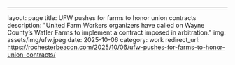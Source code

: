 ---

layout: page
title: UFW pushes for farms to honor union contracts
description: "United Farm Workers organizers have called on Wayne County’s Wafler Farms to implement a contract imposed in arbitration."
img: assets/img/ufw.jpeg
date: 2025-10-06
category: work
redirect_url: https://rochesterbeacon.com/2025/10/06/ufw-pushes-for-farms-to-honor-union-contracts/
